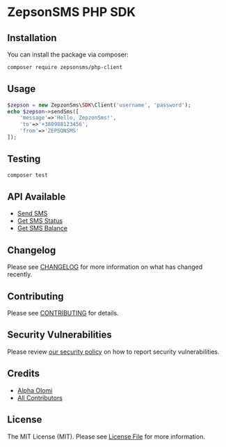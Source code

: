 # ZepsonSMS PHP SDK

## Installation

You can install the package via composer:

```bash
composer require zepsonsms/php-client
```

## Usage

```php
$zepson = new ZepzonSms\SDK\Client('username', 'password');
echo $zepson->sendSms([
    'message'=>'Hello, ZepzonSms!',
    'to'=>'+380988123456',
    'from'=>'ZEPSONSMS'
]);
```

## Testing

```bash
composer test
```

## API Available

- [Send SMS](#send-sms)
- [Get SMS Status](#get-sms-status)
- [Get SMS Balance](#get-sms-balance)


## Changelog

Please see [CHANGELOG](CHANGELOG.md) for more information on what has changed recently.

## Contributing

Please see [CONTRIBUTING](.github/CONTRIBUTING.md) for details.

## Security Vulnerabilities

Please review [our security policy](../../security/policy) on how to report security vulnerabilities.

## Credits

-   [Alpha Olomi](https://github.com/alphaolomi)
-   [All Contributors](../../contributors)

## License

The MIT License (MIT). Please see [License File](LICENSE.md) for more information.
